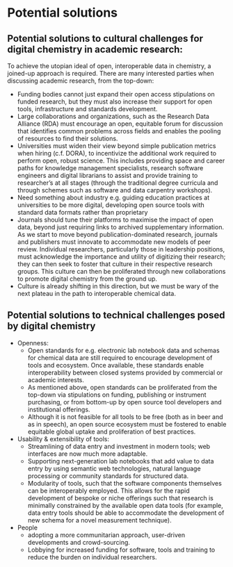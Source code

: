# Potential solutions

## Potential solutions to cultural challenges for digital chemistry in academic research:

To achieve the utopian ideal of open, interoperable data in chemistry, a joined-up approach is required. There are many interested parties when discussing academic research, from the top-down:
- Funding bodies cannot just expand their open access stipulations on funded research, but they must also increase their support for open tools, infrastructure and standards development. 
- Large collaborations and organizations, such as the Research Data Alliance (RDA) must encourage an open, equitable forum for discussion that identifies common problems across fields and enables the pooling of resources to find their solutions.
- Universities must widen their view beyond simple publication metrics when hiring (c.f. DORA), to incentivize the additional work required to perform open, robust science. This includes providing space and career paths for knowledge management specialists, research software engineers and digital librarians to assist and provide training to researcher’s at all stages (through the traditional degree curricula and through schemes such as software and data carpentry workshops).
- Need something about industry e.g. guiding education practices at universities to be more digital, developing open source tools with standard data formats rather than proprietary
- Journals should tune their platforms to maximise the impact of open data, beyond just requiring links to archived supplementary information. As we start to move beyond publication-dominated research, journals and publishers must innovate to accommodate new models of peer review.
Individual researchers, particularly those in leadership positions, must acknowledge the importance and utility of digitizing their research; they can then seek to foster that culture in their respective research groups. This culture can then be proliferated through new collaborations to promote digital chemistry from the ground up.
- Culture is already shifting in this direction, but we must be wary of the next plateau in the path to interoperable chemical data.

## Potential solutions to technical challenges posed by digital chemistry

- Openness:
    - Open standards for e.g. electronic lab notebook data and schemas for chemical data are still required to encourage development of tools and ecosystem. Once available, these standards enable interoperability between closed systems provided by commercial or academic interests.
    - As mentioned above, open standards can be proliferated from the top-down via stipulations on funding, publishing or instrument purchasing, or from bottom-up by open source tool developers and institutional offerings.
    - Although it is not feasible for all tools to be free (both as in beer and as in speech), an open source ecosystem must be fostered to enable equitable global uptake and proliferation of best practices.
- Usability & extensibility of tools:
    - Streamlining of data entry and investment in modern tools; web interfaces are now much more adaptable.
    - Supporting next-generation lab notebooks that add value to data entry by using semantic web technologies, natural language processing or community standards for structured data.
    - Modularity of tools, such that the software components themselves can be interoperably employed. This allows for the rapid development of bespoke or niche offerings such that research is minimally constrained by the available open data tools (for example, data entry tools should be able to accommodate the development of new schema for a novel measurement technique).
- People
    - adopting a more communitarian approach, user-driven developments and crowd-sourcing.
    - Lobbying for increased funding for software, tools and training to reduce the burden on individual researchers.

